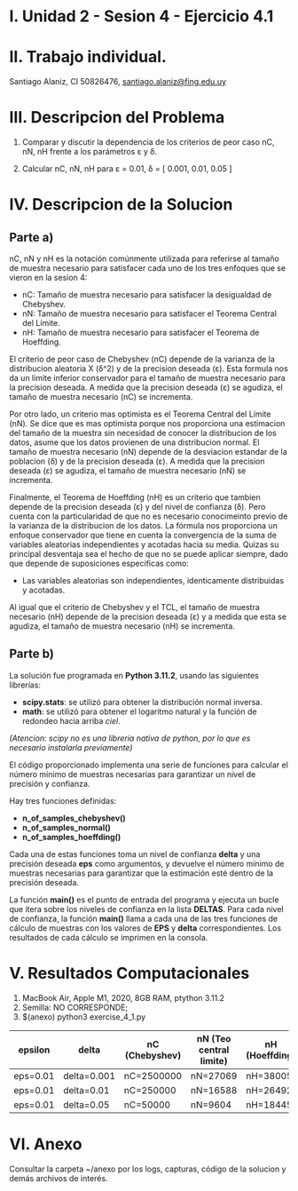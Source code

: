 # I. Unidad 2 - Sesion 4 -  Ejercicio 4.1

# II. Trabajo individual.

Santiago Alaniz, CI 50826476, santiago.alaniz@fing.edu.uy

# III. Descripcion del Problema

1. Comparar y discutir la dependencia de los criterios de peor caso nC, nN, nH frente a los parámetros ε y δ.

2. Calcular nC, nN, nH para ε = 0.01, δ = [ 0.001, 0.01, 0.05 ]

# IV. Descripcion de la Solucion

## Parte a)

 nC, nN y nH es la notación comúnmente utilizada para referirse al tamaño de muestra necesario para satisfacer cada uno de los tres enfoques que se vieron en la sesion 4:

  - nC: Tamaño de muestra necesario para satisfacer la desigualdad de Chebyshev.
  - nN: Tamaño de muestra necesario para satisfacer el Teorema Central del Límite.
  - nH: Tamaño de muestra necesario para satisfacer el Teorema de Hoeffding.

El criterio de peor caso de Chebyshev (nC) depende de la varianza de la distribucion aleatoria X (δ^2) y de la precision deseada (ε). Esta formula nos da un limite inferior conservador para el tamaño de muestra necesario para la precision deseada. A medida que la precision deseada (ε) se agudiza, el tamaño de muestra necesario (nC) se incrementa.

Por otro lado, un criterio mas optimista es el Teorema Central del Límite (nN).
Se dice que es mas optimista porque nos proporciona una estimacion del tamaño de la muestra sin necesidad de conocer la distribucion de los datos, asume que los datos provienen de una distribucion normal. El tamaño de muestra necesario (nN) depende de la desviacion estandar de la poblacion (δ) y de la precision deseada (ε). A medida que la precision deseada (ε) se agudiza, el tamaño de muestra necesario (nN) se incrementa.

Finalmente, el Teorema de Hoeffding (nH) es un criterio que tambien depende de la precision deseada (ε) y del nivel de confianza (δ). Pero cuenta con la particularidad de que no es necesario conocimeinto previo de la varianza de la distribucion de los datos. La fórmula nos proporciona un enfoque conservador que tiene en cuenta la convergencia de la suma de variables aleatorias independientes y acotadas hacia su media. Quizas su principal desventaja sea el hecho de que no se puede aplicar siempre, dado que depende de suposiciones especificas como:

- Las variables aleatorias son independientes, identicamente distribuidas y acotadas.

Al igual que el criterio de Chebyshev y el TCL, el tamaño de muestra necesario (nH) depende de la precision deseada (ε) y a medida que esta se agudiza, el tamaño de muestra necesario (nH) se incrementa.

## Parte b)

La solución fue programada en **Python 3.11.2**, usando las siguientes librerías:

  - **scipy.stats**: se utilizó para obtener la distribución normal inversa.
  - **math**: se utilizó para obtener el logaritmo natural y la función de redondeo hacia arriba *ciel*.

  *(Atencion: scipy no es una libreria nativa de python, por lo que es necesario instalarla previamente)*

El código proporcionado implementa una serie de funciones para calcular el número mínimo de muestras necesarias para garantizar un nivel de precisión y confianza.

Hay tres funciones definidas:
- **n_of_samples_chebyshev()**
- **n_of_samples_normal()**
- **n_of_samples_hoeffding()**

Cada una de estas funciones toma un nivel de confianza **delta** y una precisión deseada **eps** como argumentos, y devuelve el número mínimo de muestras necesarias para garantizar que la estimación esté dentro de la precisión deseada.

La función **main()** es el punto de entrada del programa y ejecuta un bucle que itera sobre los niveles de confianza en la lista **DELTAS**. Para cada nivel de confianza, la función **main()** llama a cada una de las tres funciones de cálculo de muestras con los valores de **EPS** y **delta** correspondientes. Los resultados de cada cálculo se imprimen en la consola.

# V. Resultados Computacionales

1. MacBook Air, Apple M1, 2020, 8GB RAM, ptython 3.11.2
2. Semilla: NO CORRESPONDE;
3. $(anexo) python3 exercise_4_1.py


| epsilon   | delta        | nC (Chebyshev) | nN (Teo central limite) | nH (Hoeffding) |
|-----------|--------------|-------------|-----------|----------|
| eps=0.01 | delta=0.001 | nC=2500000 | nN=27069 | nH=38005 |
| eps=0.01 | delta=0.01  | nC=250000  | nN=16588 | nH=26492 |
| eps=0.01 | delta=0.05  | nC=50000   | nN=9604  | nH=18445 |


# VI. Anexo

Consultar la carpeta ~/anexo por los logs, capturas, código de la solucion y demás archivos de interés.

